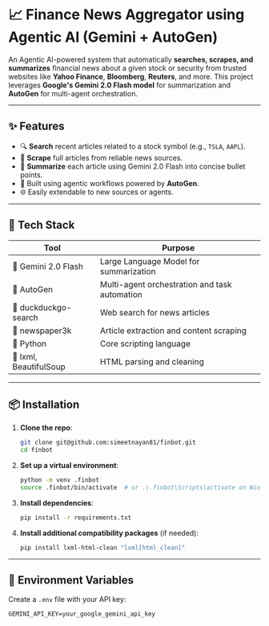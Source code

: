 # 📈 Finance News Aggregator using Agentic AI (Gemini + AutoGen)

An Agentic AI-powered system that automatically **searches, scrapes, and summarizes** financial news about a given stock or security from trusted websites like **Yahoo Finance**, **Bloomberg**, **Reuters**, and more. This project leverages **Google's Gemini 2.0 Flash model** for summarization and **AutoGen** for multi-agent orchestration.

---

## ✨ Features

- 🔍 **Search** recent articles related to a stock symbol (e.g., `TSLA`, `AAPL`).
- 📰 **Scrape** full articles from reliable news sources.
- 🧠 **Summarize** each article using Gemini 2.0 Flash into concise bullet points.
- 🤖 Built using agentic workflows powered by **AutoGen**.
- 🌐 Easily extendable to new sources or agents.

---

## 🧠 Tech Stack

| Tool | Purpose |
|------|---------|
| 🧠 Gemini 2.0 Flash | Large Language Model for summarization |
| 🤖 AutoGen | Multi-agent orchestration and task automation |
| 🔎 duckduckgo-search | Web search for news articles |
| 📰 newspaper3k | Article extraction and content scraping |
| 🐍 Python | Core scripting language |
| 🧰 lxml, BeautifulSoup | HTML parsing and cleaning |

---

## 📦 Installation

1. **Clone the repo**:
    ```bash
    git clone git@github.com:simeetnayan81/finbot.git
    cd finbot
    ```

2. **Set up a virtual environment**:
    ```bash
    python -m venv .finbot
    source .finbot/bin/activate  # or .\.finbot\Scripts\activate on Windows
    ```

3. **Install dependencies**:
    ```bash
    pip install -r requirements.txt
    ```

4. **Install additional compatibility packages** (if needed):
    ```bash
    pip install lxml-html-clean "lxml[html_clean]"
    ```

---

## 🔑 Environment Variables

Create a `.env` file with your API key:

```env
GEMINI_API_KEY=your_google_gemini_api_key
